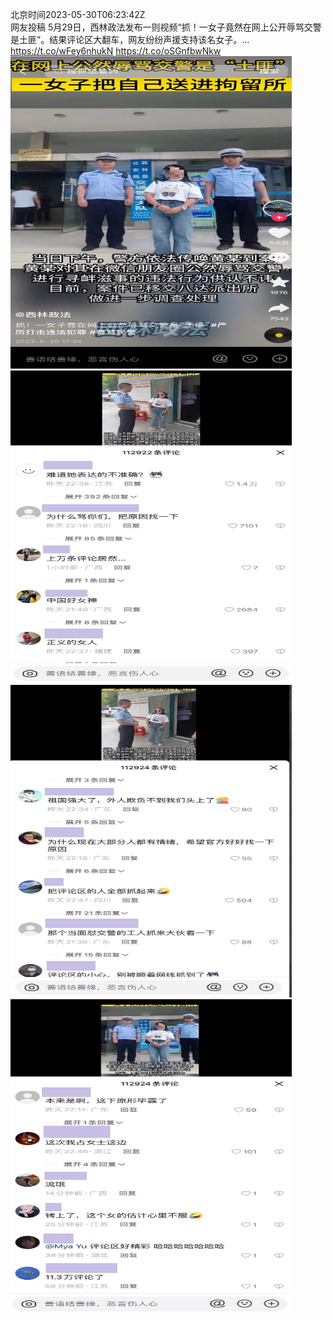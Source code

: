 北京时间2023-05-30T06:23:42Z<br>网友投稿
5月29日，西林政法发布一则视频“抓！一女子竟然在网上公开辱骂交警是土匪”。结果评论区大翻车，网友纷纷声援支持该名女子。… https://t.co/wFey6nhukN https://t.co/oSGnfbwNkw<br><img src='/temp/image/2023/u-Month-5/1663310172851249153_0.jpg' width='450' height='500'><img src='/temp/image/2023/u-Month-5/1663310172851249153_1.jpg' width='450' height='500'><img src='/temp/image/2023/u-Month-5/1663310172851249153_2.jpg' width='450' height='500'><img src='/temp/image/2023/u-Month-5/1663310172851249153_3.jpg' width='450' height='500'><br><br>